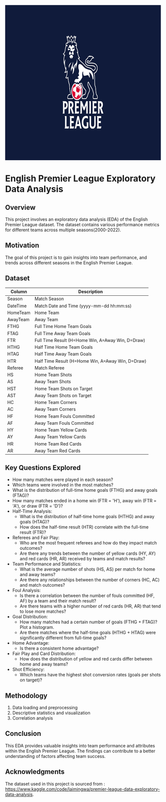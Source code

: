 <img src="Premier_leauge.jpg" width="1200" height="500" alt = "Premier Leauge Logo">

# English Premier League Exploratory Data Analysis

## Overview
This project involves an exploratory data analysis (EDA) of the English Premier League dataset. The dataset contains various performance metrics for different teams across multiple seasons(2000-2022).

## Motivation
The goal of this project is to gain insights into team performance, and trends across different seasons in the English Premier League.

## Dataset
| Column   | Description                                          |
|----------|------------------------------------------------------|
| Season   | Match Season                                         |
| DateTime | Match Date and Time (yyyy-mm-dd hh:mm:ss)            |
| HomeTeam | Home Team                                            |
| AwayTeam | Away Team                                            |
| FTHG     | Full Time Home Team Goals                            |
| FTAG     | Full Time Away Team Goals                            |
| FTR      | Full Time Result (H=Home Win, A=Away Win, D=Draw)    |
| HTHG     | Half Time Home Team Goals                            |
| HTAG     | Half Time Away Team Goals                            |
| HTR      | Half Time Result (H=Home Win, A=Away Win, D=Draw)    |
| Referee  | Match Referee                                        |
| HS       | Home Team Shots                                      |
| AS       | Away Team Shots                                      |
| HST      | Home Team Shots on Target                            |
| AST      | Away Team Shots on Target                            |
| HC       | Home Team Corners                                    |
| AC       | Away Team Corners                                    |
| HF       | Home Team Fouls Committed                            |
| AF       | Away Team Fouls Committed                            |
| HY       | Home Team Yellow Cards                               |
| AY       | Away Team Yellow Cards                               |
| HR       | Home Team Red Cards                                  |
| AR       | Away Team Red Cards                                  |


## Key Questions Explored
- How many matches were played in each season?
- Which teams were involved in the most matches?
- What is the distribution of full-time home goals (FTHG) and away goals (FTAG)?
- How many matches ended in a home win (FTR = 'H'), away win (FTR = 'A'), or draw (FTR = 'D')?
- Half-Time Analysis:
  - What is the distribution of half-time home goals (HTHG) and away goals (HTAG)?
  - How does the half-time result (HTR) correlate with the full-time result (FTR)?
- Referees and Fair Play:
  - Who are the most frequent referees and how do they impact match outcomes?
  - Are there any trends between the number of yellow cards (HY, AY) and red cards (HR, AR) received by teams and match results?
- Team Performance and Statistics:
  - What is the average number of shots (HS, AS) per match for home and away teams?
  - Are there any relationships between the number of corners (HC, AC) and match outcomes?
- Foul Analysis:
  - Is there a correlation between the number of fouls committed (HF, AF) by a team and their match result?
  - Are there teams with a higher number of red cards (HR, AR) that tend to lose more matches?
- Goal Distribution:
  - How many matches had a certain number of goals (FTHG + FTAG)? Plot a histogram.
  - Are there matches where the half-time goals (HTHG + HTAG) were significantly different from full-time goals?
- Home Advantage:
  - Is there a consistent home advantage? 
- Fair Play and Card Distribution:
  - How does the distribution of yellow and red cards differ between home and away teams?
- Shot Efficiency:
  - Which teams have the highest shot conversion rates (goals per shots on target)?


## Methodology
1. Data loading and preprocessing
2. Descriptive statistics and visualization
3. Correlation analysis


## Conclusion
This EDA provides valuable insights into team performance and attributes within the English Premier League. The findings can contribute to a better understanding of factors affecting team success.

## Acknowledgments
The dataset used in this project is sourced from : https://www.kaggle.com/code/laimingwa/premier-league-data-exploratory-data-analysis.

